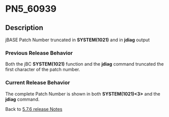 # PN5_60939

<PageHeader />

## Description

jBASE Patch Number truncated in **SYSTEM(1021)** and in **jdiag** output

### Previous Release Behavior

Both the jBC **SYSTEM(1021)** function and the **jdiag** command truncated the first character of the patch number.

### Current Release Behavior

The complete Patch Number is shown in both **SYSTEM(1021)&lt;3&gt;** and the **jdiag** command.

Back to [5.7.6 release Notes](../jbase-5.7.6-release-notes/README.md)
